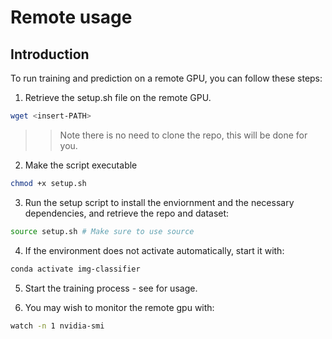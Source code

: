 # Remote usage

## Introduction

To run training and prediction on a remote GPU, you can follow these steps:

1. Retrieve the setup.sh file on the remote GPU.
```bash
wget <insert-PATH>
```

>> Note there is no need to clone the repo, this will be done for you.

2. Make the script executable
```bash
chmod +x setup.sh
```

3. Run the setup script to install the enviornment and the necessary dependencies, and retrieve the repo and dataset:
```bash
source setup.sh # Make sure to use source
```

4. If the environment does not activate automatically, start it with:
```bash
conda activate img-classifier
```

5. Start the training process - see <INSERT-HOW-TO> for usage.

6. You may wish to monitor the remote gpu with:
```bash
watch -n 1 nvidia-smi
```